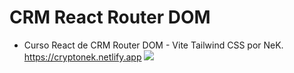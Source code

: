 # CRM React Router DOM

- Curso React de CRM Router DOM - Vite Tailwind CSS por NeK. https://cryptonek.netlify.app
  <img src ="https://cdn.discordapp.com/attachments/699477126067519508/1154201011972493322/image.png">
